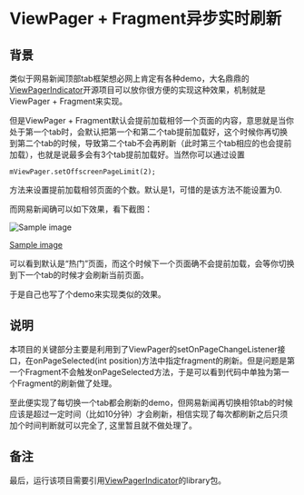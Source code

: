ViewPager + Fragment异步实时刷新
==========

## 背景

类似于网易新闻顶部tab框架想必网上肯定有各种demo，大名鼎鼎的[ViewPagerIndicator](https://github.com/JakeWharton/Android-ViewPagerIndicator)开源项目可以放你很方便的实现这种效果，机制就是ViewPager + Fragment来实现。

但是ViewPager + Fragment默认会提前加载相邻一个页面的内容，意思就是当你处于第一个tab时，会默认把第一个和第二个tab提前加载好，这个时候你再切换到第二个tab的时候，导致第二个tab不会再刷新（此时第三个tab相应的也会提前加载），也就是说最多会有3个tab提前加载好。当然你可以通过设置

    mViewPager.setOffscreenPageLimit(2);

方法来设置提前加载相邻页面的个数。默认是1，可惜的是该方法不能设置为0.

而网易新闻确可以如下效果，看下截图：

![Sample image](https://github.com/stormzhang/NetEaseTab/blob/master/art/netease01.png)

[Sample image](https://github.com/stormzhang/NetEaseTab/blob/master/art/netease02.png)

可以看到默认是“热门”页面，而这个时候下一个页面确不会提前加载，会等你切换到下一个tab的时候才会刷新当前页面。

于是自己也写了个demo来实现类似的效果。

## 说明

本项目的关键部分主要是利用到了ViewPager的setOnPageChangeListener接口，在onPageSelected(int position)方法中指定fragment的刷新。但是问题是第一个Fragment不会触发onPageSelected方法，于是可以看到代码中单独为第一个Fragment的刷新做了处理。

至此便实现了每切换一个tab都会刷新的demo，但网易新闻再切换相邻tab的时候应该是超过一定时间（比如10分钟）才会刷新，相信实现了每次都刷新之后只须加个时间判断就可以完全了, 这里暂且就不做处理了。

## 备注

最后，运行该项目需要引用[ViewPagerIndicator](https://github.com/JakeWharton/Android-ViewPagerIndicator)的library包。